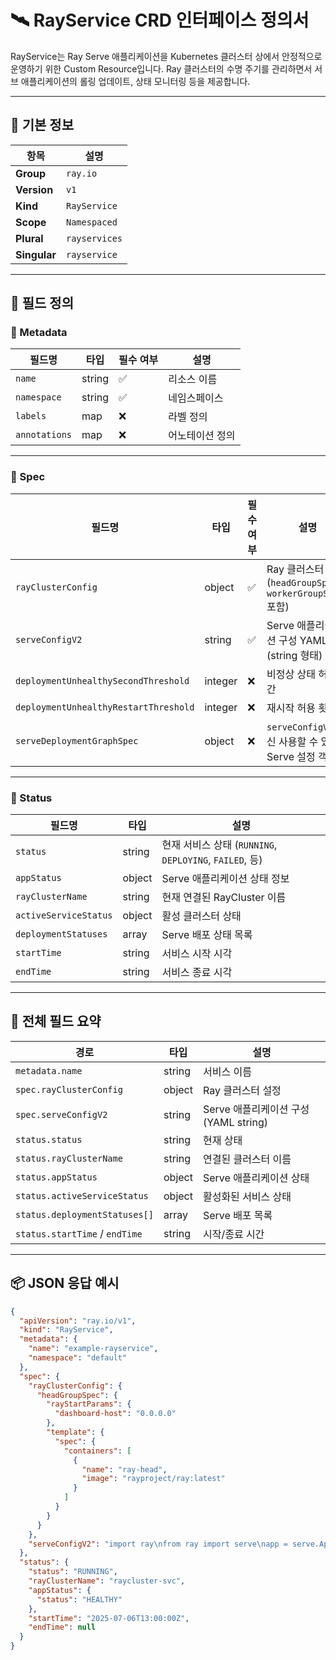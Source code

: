 

# 🛰 RayService CRD 인터페이스 정의서

RayService는 Ray Serve 애플리케이션을 Kubernetes 클러스터 상에서 안정적으로 운영하기 위한 Custom Resource입니다. Ray 클러스터의 수명 주기를 관리하면서 서브 애플리케이션의 롤링 업데이트, 상태 모니터링 등을 제공합니다.

---

## 📌 기본 정보

| 항목 | 설명 |
|------|------|
| **Group** | `ray.io` |
| **Version** | `v1` |
| **Kind** | `RayService` |
| **Scope** | `Namespaced` |
| **Plural** | `rayservices` |
| **Singular** | `rayservice` |

---

## 🧾 필드 정의

### 🔹 Metadata

| 필드명 | 타입 | 필수 여부 | 설명 |
|--------|------|------------|------|
| `name` | string | ✅ | 리소스 이름 |
| `namespace` | string | ✅ | 네임스페이스 |
| `labels` | map | ❌ | 라벨 정의 |
| `annotations` | map | ❌ | 어노테이션 정의 |

---

### 🔹 Spec

| 필드명 | 타입 | 필수 여부 | 설명 |
|--------|------|------------|------|
| `rayClusterConfig` | object | ✅ | Ray 클러스터 설정 (`headGroupSpec`, `workerGroupSpecs` 포함) |
| `serveConfigV2` | string | ✅ | Serve 애플리케이션 구성 YAML (string 형태) |
| `deploymentUnhealthySecondThreshold` | integer | ❌ | 비정상 상태 허용 시간 |
| `deploymentUnhealthyRestartThreshold` | integer | ❌ | 재시작 허용 횟수 |
| `serveDeploymentGraphSpec` | object | ❌ | `serveConfigV2` 대신 사용할 수 있는 Serve 설정 객체 |

---

### 🔹 Status

| 필드명 | 타입 | 설명 |
|--------|------|------|
| `status` | string | 현재 서비스 상태 (`RUNNING`, `DEPLOYING`, `FAILED`, 등) |
| `appStatus` | object | Serve 애플리케이션 상태 정보 |
| `rayClusterName` | string | 현재 연결된 RayCluster 이름 |
| `activeServiceStatus` | object | 활성 클러스터 상태 |
| `deploymentStatuses` | array | Serve 배포 상태 목록 |
| `startTime` | string | 서비스 시작 시각 |
| `endTime` | string | 서비스 종료 시각 |

---

## 🧾 전체 필드 요약

| 경로 | 타입 | 설명 |
|------|------|------|
| `metadata.name` | string | 서비스 이름 |
| `spec.rayClusterConfig` | object | Ray 클러스터 설정 |
| `spec.serveConfigV2` | string | Serve 애플리케이션 구성 (YAML string) |
| `status.status` | string | 현재 상태 |
| `status.rayClusterName` | string | 연결된 클러스터 이름 |
| `status.appStatus` | object | Serve 애플리케이션 상태 |
| `status.activeServiceStatus` | object | 활성화된 서비스 상태 |
| `status.deploymentStatuses[]` | array | Serve 배포 목록 |
| `status.startTime` / `endTime` | string | 시작/종료 시간 |

---

## 📦 JSON 응답 예시

```json
{
  "apiVersion": "ray.io/v1",
  "kind": "RayService",
  "metadata": {
    "name": "example-rayservice",
    "namespace": "default"
  },
  "spec": {
    "rayClusterConfig": {
      "headGroupSpec": {
        "rayStartParams": {
          "dashboard-host": "0.0.0.0"
        },
        "template": {
          "spec": {
            "containers": [
              {
                "name": "ray-head",
                "image": "rayproject/ray:latest"
              }
            ]
          }
        }
      }
    },
    "serveConfigV2": "import ray\nfrom ray import serve\napp = serve.Application(...)\n"
  },
  "status": {
    "status": "RUNNING",
    "rayClusterName": "raycluster-svc",
    "appStatus": {
      "status": "HEALTHY"
    },
    "startTime": "2025-07-06T13:00:00Z",
    "endTime": null
  }
}
```
